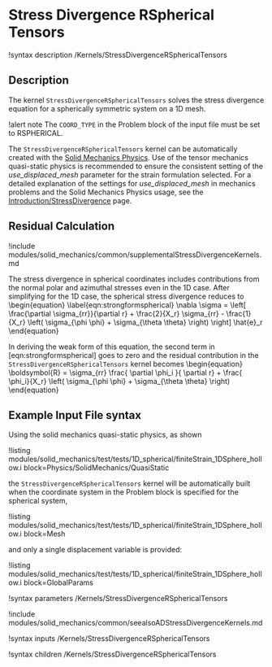 # Stress Divergence RSpherical Tensors

!syntax description /Kernels/StressDivergenceRSphericalTensors

## Description

The kernel `StressDivergenceRSphericalTensors` solves the stress divergence equation for a
spherically symmetric system on a 1D mesh.

!alert note
The `COORD_TYPE` in the Problem block of the input file must be set to RSPHERICAL.

The `StressDivergenceRSphericalTensors` kernel can be automatically created with the
[Solid Mechanics Physics](/Physics/SolidMechanics/QuasiStatic/index.md). Use of the tensor
mechanics quasi-static physics is recommended to ensure the consistent setting of the *use_displaced_mesh*
parameter for the strain formulation selected.  For a detailed explanation of the settings for
_use_displaced_mesh_ in mechanics problems and the Solid Mechanics Physics usage, see the
[Introduction/StressDivergence](/StressDivergence.md) page.

## Residual Calculation

!include modules/solid_mechanics/common/supplementalStressDivergenceKernels.md

The stress divergence in spherical coordinates includes contributions from the normal polar and
azimuthal stresses even in the 1D case.  After simplifying for the 1D case, the spherical stress
divergence reduces to
\begin{equation}
\label{eqn:strongformspherical}
\nabla \sigma  =  \left[ \frac{\partial \sigma_{rr}}{\partial r} + \frac{2}{X_r} \sigma_{rr} - \frac{1}{X_r} \left( \sigma_{\phi \phi} + \sigma_{\theta \theta} \right)  \right] \hat{e}_r
\end{equation}

In deriving the weak form of this equation, the second term in [eqn:strongformspherical]
goes to zero and the residual contribution in the `StressDivergenceRSphericalTensors` kernel becomes
\begin{equation}
\boldsymbol{R} = \sigma_{rr} \frac{ \partial \phi_i }{ \partial r} + \frac{ \phi_i}{X_r} \left( \sigma_{\phi \phi} + \sigma_{\theta \theta} \right)
\end{equation}

## Example Input File syntax

Using the solid mechanics quasi-static physics, as shown

!listing modules/solid_mechanics/test/tests/1D_spherical/finiteStrain_1DSphere_hollow.i
         block=Physics/SolidMechanics/QuasiStatic

the `StressDivergenceRSphericalTensors` kernel will be automatically built when the coordinate system
in the Problem block is specified for the spherical system,

!listing modules/solid_mechanics/test/tests/1D_spherical/finiteStrain_1DSphere_hollow.i block=Mesh

and only a single displacement variable is provided:

!listing modules/solid_mechanics/test/tests/1D_spherical/finiteStrain_1DSphere_hollow.i block=GlobalParams

!syntax parameters /Kernels/StressDivergenceRSphericalTensors

!include modules/solid_mechanics/common/seealsoADStressDivergenceKernels.md

!syntax inputs /Kernels/StressDivergenceRSphericalTensors

!syntax children /Kernels/StressDivergenceRSphericalTensors
